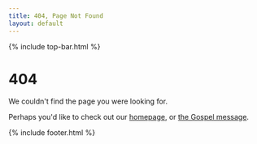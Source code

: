 ```yaml
---
title: 404, Page Not Found
layout: default
---
```


{% include top-bar.html %}

<main id="content" class="container center" role="main">
    <div id="main-title"><h1 class="text-center"><span class="brand-highlight">404</span></h1></div>
    <p class="text-center">We couldn't find the page you were looking for.</p>
    <p class="text-center">Perhaps you'd like to check out our <a href="/">homepage</a>, or <a href="/gospel">the Gospel message</a>.</p>
</main>

{% include footer.html %}
